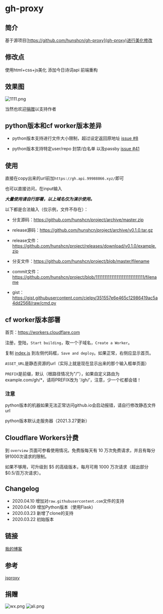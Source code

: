 # gh-proxy

## 简介

基于源项目[https://github.com/hunshcn/gh-proxy](gh-proxy)进行美化修改

## 修改点

使用html+css+js美化
添加今日诗词api
前端重构

## 效果图

![1111.png](https://cdn.jsdelivr.net/gh/lsersc/gh-proxy@master/1111.png)

当然也欢迎[捐赠](#捐赠)以支持作者

## python版本和cf worker版本差异

- python版本支持进行文件大小限制，超过设定返回原地址 [issue #8](https://github.com/hunshcn/gh-proxy/issues/8)

- python版本支持特定user/repo 封禁/白名单 以及passby [issue #41](https://github.com/hunshcn/gh-proxy/issues/41)

## 使用

直接在copy出来的url前加`https://gh.api.99988866.xyz/`即可

也可以直接访问，在input输入

***大量使用请自行部署，以上域名仅为演示使用。***

以下都是合法输入（仅示例，文件不存在）：

- 分支源码：https://github.com/hunshcn/project/archive/master.zip

- release源码：https://github.com/hunshcn/project/archive/v0.1.0.tar.gz

- release文件：https://github.com/hunshcn/project/releases/download/v0.1.0/example.zip

- 分支文件：https://github.com/hunshcn/project/blob/master/filename

- commit文件：https://github.com/hunshcn/project/blob/1111111111111111111111111111/filename

- gist：https://gist.githubusercontent.com/cielpy/351557e6e465c12986419ac5a4dd2568/raw/cmd.py

## cf worker版本部署

首页：https://workers.cloudflare.com

注册，登陆，`Start building`，取一个子域名，`Create a Worker`。

复制 [index.js](https://cdn.jsdelivr.net/gh/hunshcn/gh-proxy@master/index.js)  到左侧代码框，`Save and deploy`。如果正常，右侧应显示首页。

`ASSET_URL`是静态资源的url（实际上就是现在显示出来的那个输入框单页面）

`PREFIX`是前缀，默认（根路径情况为"/"），如果自定义路由为example.com/gh/*，请将PREFIX改为 '/gh/'，注意，少一个杠都会错！


### 注意

python版本的机器如果无法正常访问github.io会启动报错，请自行修改静态文件url

python版本默认走服务器（2021.3.27更新）

## Cloudflare Workers计费

到 `overview` 页面可参看使用情况。免费版每天有 10 万次免费请求，并且有每分钟1000次请求的限制。

如果不够用，可升级到 $5 的高级版本，每月可用 1000 万次请求（超出部分 $0.5/百万次请求）。

## Changelog

* 2020.04.10 增加对`raw.githubusercontent.com`文件的支持
* 2020.04.09 增加Python版本（使用Flask）
* 2020.03.23 新增了clone的支持
* 2020.03.22 初始版本

## 链接

[我的博客](https://hunsh.net)

## 参考

[jsproxy](https://github.com/EtherDream/jsproxy/)

## 捐赠

![wx.png](https://img.maocdn.cn/img/2021/04/24/image.md.png)
![ali.png](https://www.helloimg.com/images/2021/04/24/BK9vmb.md.png)
